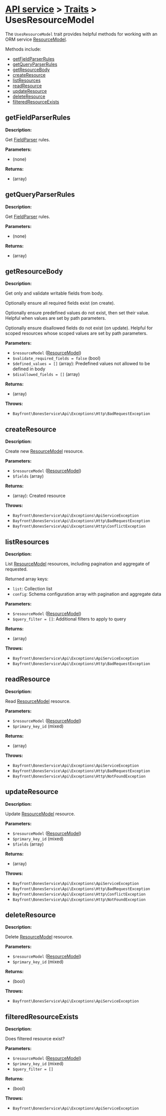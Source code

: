 # [API service](../README.md) > [Traits](README.md) > UsesResourceModel

The `UsesResourceModel` trait provides helpful methods for working with an ORM service [ResourceModel](https://github.com/bayfrontmedia/bones-service-orm/blob/master/docs/models/resourcemodel.md).

Methods include:

- [getFieldParserRules](#getfieldparserrules)
- [getQueryParserRules](#getqueryparserrules)
- [getResourceBody](#getresourcebody)
- [createResource](#createresource)
- [listResources](#listresources)
- [readResource](#readresource)
- [updateResource](#updateresource)
- [deleteResource](#deleteresource)
- [filteredResourceExists](#filteredresourceexists)

## getFieldParserRules

**Description:**

Get [FieldParser](https://github.com/bayfrontmedia/bones-service-orm/blob/master/docs/utilities/fieldparser.md) rules.

**Parameters:**

- (none)

**Returns:**

- (array)

## getQueryParserRules

**Description:**

Get [FieldParser](https://github.com/bayfrontmedia/bones-service-orm/blob/master/docs/utilities/queryparser.md) rules.

**Parameters:**

- (none)

**Returns:**

- (array)

## getResourceBody

**Description:**

Get only and validate writable fields from body.

Optionally ensure all required fields exist (on create).

Optionally ensure predefined values do not exist, then set their value.
Helpful when values are set by path parameters.

Optionally ensure disallowed fields do not exist (on update).
Helpful for scoped resources whose scoped values are set by path parameters.

**Parameters:**

- `$resourceModel` ([ResourceModel](https://github.com/bayfrontmedia/bones-service-orm/blob/master/docs/models/resourcemodel.md))
- `$validate_required_fields = false` (bool)
- `$defined_values = []` (array): Predefined values not allowed to be defined in body
- `$disallowed_fields = []` (array)

**Returns:**

- (array)

**Throws:**

- `Bayfront\BonesService\Api\Exceptions\Http\BadRequestException`

## createResource

**Description:**

Create new [ResourceModel](https://github.com/bayfrontmedia/bones-service-orm/blob/master/docs/models/resourcemodel.md) resource.

**Parameters:**

- `$resourceModel` ([ResourceModel](https://github.com/bayfrontmedia/bones-service-orm/blob/master/docs/models/resourcemodel.md))
- `$fields` (array)

**Returns:**

- (array): Created resource

**Throws:**

- `Bayfront\BonesService\Api\Exceptions\ApiServiceException`
- `Bayfront\BonesService\Api\Exceptions\Http\BadRequestException`
- `Bayfront\BonesService\Api\Exceptions\Http\ConflictException`

## listResources

**Description:**

List [ResourceModel](https://github.com/bayfrontmedia/bones-service-orm/blob/master/docs/models/resourcemodel.md) resources, 
including pagination and aggregate of requested.

Returned array keys:

- `list`: Collection list
- `config`: Schema configuration array with pagination and aggregate data

**Parameters:**

- `$resourceModel` ([ResourceModel](https://github.com/bayfrontmedia/bones-service-orm/blob/master/docs/models/resourcemodel.md))
- `$query_filter = []`: Additional filters to apply to query

**Returns:**

- (array)

**Throws:**

- `Bayfront\BonesService\Api\Exceptions\ApiServiceException`
- `Bayfront\BonesService\Api\Exceptions\Http\BadRequestException`

## readResource

**Description:**

Read [ResourceModel](https://github.com/bayfrontmedia/bones-service-orm/blob/master/docs/models/resourcemodel.md) resource.

**Parameters:**

- `$resourceModel` ([ResourceModel](https://github.com/bayfrontmedia/bones-service-orm/blob/master/docs/models/resourcemodel.md))
- `$primary_key_id` (mixed)

**Returns:**

- (array)

**Throws:**

- `Bayfront\BonesService\Api\Exceptions\ApiServiceException`
- `Bayfront\BonesService\Api\Exceptions\Http\BadRequestException`
- `Bayfront\BonesService\Api\Exceptions\Http\NotFoundException`



## updateResource

**Description:**

Update [ResourceModel](https://github.com/bayfrontmedia/bones-service-orm/blob/master/docs/models/resourcemodel.md) resource.

**Parameters:**

- `$resourceModel` ([ResourceModel](https://github.com/bayfrontmedia/bones-service-orm/blob/master/docs/models/resourcemodel.md))
- `$primary_key_id` (mixed)
- `$fields` (array)

**Returns:**

- (array)

**Throws:**

- `Bayfront\BonesService\Api\Exceptions\ApiServiceException`
- `Bayfront\BonesService\Api\Exceptions\Http\BadRequestException`
- `Bayfront\BonesService\Api\Exceptions\Http\ConflictException`
- `Bayfront\BonesService\Api\Exceptions\Http\NotFoundException`

## deleteResource

**Description:**

Delete [ResourceModel](https://github.com/bayfrontmedia/bones-service-orm/blob/master/docs/models/resourcemodel.md) resource.

**Parameters:**

- `$resourceModel` ([ResourceModel](https://github.com/bayfrontmedia/bones-service-orm/blob/master/docs/models/resourcemodel.md))
- `$primary_key_id` (mixed)

**Returns:**

- (bool)

**Throws:**

- `Bayfront\BonesService\Api\Exceptions\ApiServiceException`

## filteredResourceExists

**Description:**

Does filtered resource exist?

**Parameters:**

- `$resourceModel` ([ResourceModel](https://github.com/bayfrontmedia/bones-service-orm/blob/master/docs/models/resourcemodel.md))
- `$primary_key_id` (mixed)
- `$query_filter = []`

**Returns:**

- (bool)

**Throws:**

- `Bayfront\BonesService\Api\Exceptions\ApiServiceException`